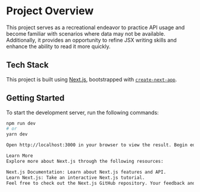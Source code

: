 # Project Overview

This project serves as a recreational endeavor to practice API usage and become familiar with scenarios where data may not be available. Additionally, it provides an opportunity to refine JSX writing skills and enhance the ability to read it more quickly.

## Tech Stack

This project is built using [Next.js](https://nextjs.org/), bootstrapped with [`create-next-app`](https://github.com/vercel/next.js/tree/canary/packages/create-next-app).

## Getting Started

To start the development server, run the following commands:

```bash
npm run dev
# or
yarn dev

Open http://localhost:3000 in your browser to view the result. Begin editing the page by modifying pages/index.js, and the page will auto-update as you make changes.

Learn More
Explore more about Next.js through the following resources:

Next.js Documentation: Learn about Next.js features and API.
Learn Next.js: Take an interactive Next.js tutorial.
Feel free to check out the Next.js GitHub repository. Your feedback and contributions are always welcome!
